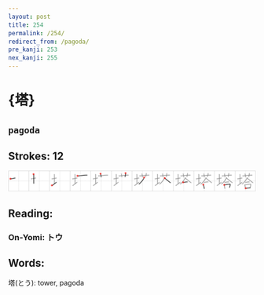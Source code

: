 ```yaml
---
layout: post
title: 254
permalink: /254/
redirect_from: /pagoda/
pre_kanji: 253
nex_kanji: 255
---
```


# {塔}

## `pagoda`

## Strokes: 12

<div class="stroke"><img src="../images/E5A194.png" /></div>

## Reading:

### On-Yomi: トウ

## Words:

塔(とう): tower, pagoda
